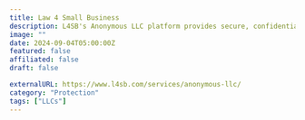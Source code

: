 ```yaml
---
title: Law 4 Small Business
description: L4SB's Anonymous LLC platform provides secure, confidential LLC's that are private.
image: ""
date: 2024-09-04T05:00:00Z
featured: false
affiliated: false
draft: false

externalURL: https://www.l4sb.com/services/anonymous-llc/
category: "Protection"
tags: ["LLCs"]
---
```

